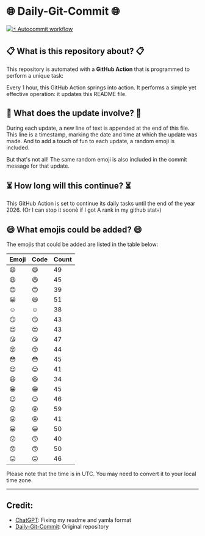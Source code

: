# 🌐 Daily-Git-Commit 🌐

[![🃏 Autocommit workflow](https://github.com/kleqing/git-auto-commit/actions/workflows/main.yaml/badge.svg?event=check_run)](https://github.com/kleqing/git-auto-commit/actions/workflows/main.yaml)

## 📋 What is this repository about? 📋

This repository is automated with a **GitHub Action** that is programmed to perform a unique task:

Every 1 hour, this GitHub Action springs into action. It performs a simple yet effective operation: it updates this README file.

## 🔄 What does the update involve? 🔄

During each update, a new line of text is appended at the end of this file. This line is a timestamp, marking the date and time at which the update was made. And to add a touch of fun to each update, a random emoji is included.

But that's not all! The same random emoji is also included in the commit message for that update.

## ⏳ How long will this continue? ⏳

This GitHub Action is set to continue its daily tasks until the end of the year 2026. (Or I can stop it soonẻ if I got A rank in my github stat💀)

## 😄 What emojis could be added? 😄

The emojis that could be added are listed in the table below:

| Emoji | Code | Count |
| --- | --- | --- |
| 😄 | :smile: | 49 |
| 😆 | :laughing: | 45 |
| 😊 | :blush: | 39 |
| 😀 | :smiley: | 51 |
| ☺️ | :relaxed: | 38 |
| 😏 | :smirk: | 43 |
| 😍 | :heart_eyes: | 43 |
| 😘 | :kissing_heart: | 47 |
| 😚 | :kissing_closed_eyes: | 44 |
| 😳 | :flushed: | 45 |
| 😌 | :relieved: | 41 |
| 😆 | :satisfied: | 34 |
| 😁 | :grin: | 45 |
| 😉 | :wink: | 46 |
| 😜 | :stuck_out_tongue_winking_eye: | 59 |
| 😝 | :stuck_out_tongue_closed_eyes: | 41 |
| 😀 | :grinning: | 50 |
| 😗 | :kissing: | 40 |
| 😙 | :kissing_smiling_eyes: | 50 |
| 😛 | :stuck_out_tongue: | 46 |

Please note that the time is in UTC. You may need to convert it to your local time zone.

---

## Credit:

- [ChatGPT](chatgpt.com): Fixing my readme and yamla format
- [Daily-Git-Commit](https://github.com/diegomarty/daily-git-commit): Original repository


